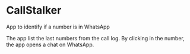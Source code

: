 # CallStalker
App to identify if a number is in WhatsApp

The app list the last numbers from the call log. By clicking in the number, the app opens a chat on WhatsApp.
